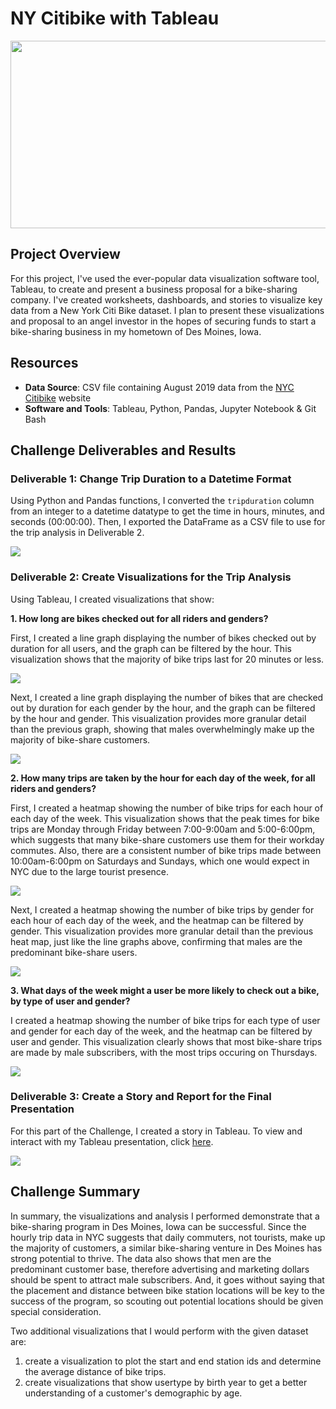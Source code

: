 # NY Citibike with Tableau

<img src="images/bikesharing-header.png" width="1000" height="300">

## Project Overview
For this project, I've used the ever-popular data visualization software tool, Tableau, to create and present a business proposal for a bike-sharing company. I've created worksheets, dashboards, and stories to visualize key data from a New York Citi Bike dataset. I plan to present these visualizations and proposal to an angel investor in the hopes of securing funds to start a bike-sharing business in my hometown of Des Moines, Iowa.

## Resources
- **Data Source**: CSV file containing August 2019 data from the [NYC Citibike](https://www.citibikenyc.com/system-data) website
- **Software and Tools**: Tableau, Python, Pandas, Jupyter Notebook & Git Bash

## Challenge Deliverables and Results

### Deliverable 1: Change Trip Duration to a Datetime Format
Using Python and Pandas functions, I converted the `tripduration` column from an integer to a datetime datatype to get the time in hours, minutes, and seconds (00:00:00). Then, I exported the DataFrame as a CSV file to use for the trip analysis in Deliverable 2.

<img src="images/Delv 1.PNG">

### Deliverable 2: Create Visualizations for the Trip Analysis
Using Tableau, I created visualizations that show:

**1. How long are bikes checked out for all riders and genders?**

First, I created a line graph displaying the number of bikes checked out by duration for all users, and the graph can be filtered by the hour. This visualization shows that the majority of bike trips last for 20 minutes or less.

<img src="images/Delv 2_checkout times.PNG">

Next, I created a line graph displaying the number of bikes that are checked out by duration for each gender by the hour, and the graph can be filtered by the hour and gender. This visualization provides more granular detail than the previous graph, showing that males overwhelmingly make up the majority of bike-share customers.

<img src="images/Delv 2_checkout times by gender.PNG">

**2. How many trips are taken by the hour for each day of the week, for all riders and genders?**

First, I created a heatmap showing the number of bike trips for each hour of each day of the week. This visualization shows that the peak times for bike trips are Monday through Friday between 7:00-9:00am and 5:00-6:00pm, which suggests that many bike-share customers use them for their workday commutes. Also, there are a consistent number of bike trips made between 10:00am-6:00pm on Saturdays and Sundays, which one would expect in NYC due to the large tourist presence.

<img src="images/Delv 2_trips by weekday per hour.PNG">
    
Next, I created a heatmap showing the number of bike trips by gender for each hour of each day of the week, and the heatmap can be filtered by gender. This visualization provides more granular detail than the previous heat map, just like the line graphs above, confirming that males are the predominant bike-share users. 

<img src="images/Delv 2_trips by gender.PNG">

**3. What days of the week might a user be more likely to check out a bike, by type of user and gender?**

I created a heatmap showing the number of bike trips for each type of user and gender for each day of the week, and the heatmap can be filtered by user and gender. This visualization clearly shows that most bike-share trips are made by male subscribers, with the most trips occuring on Thursdays.

<img src="images/Delv 2_trips by user type and gender.PNG">

### Deliverable 3: Create a Story and Report for the Final Presentation
For this part of the Challenge, I created a story in Tableau.  To view and interact with my Tableau presentation, click [here](https://public.tableau.com/profile/christy.bell#!/vizhome/CitiBike_Challenge_16179349742150/CitibikeStory).

<img src="images/Delv 3.PNG">

## Challenge Summary
In summary, the visualizations and analysis I performed demonstrate that a bike-sharing program in Des Moines, Iowa can be successful. Since the hourly trip data in NYC suggests that daily commuters, not tourists, make up the majority of customers, a similar bike-sharing venture in Des Moines has strong potential to thrive. The data also shows that men are the predominant customer base, therefore advertising and marketing dollars should be spent to attract male subscribers. And, it goes without saying that the placement and distance between bike station locations will be key to the success of the program, so scouting out potential locations should be given special consideration. 

Two additional visualizations that I would perform with the given dataset are:
1. create a visualization to plot the start and end station ids and determine the average distance of bike trips.
2. create visualizations that show usertype by birth year to get a better understanding of a customer's demographic by age.
